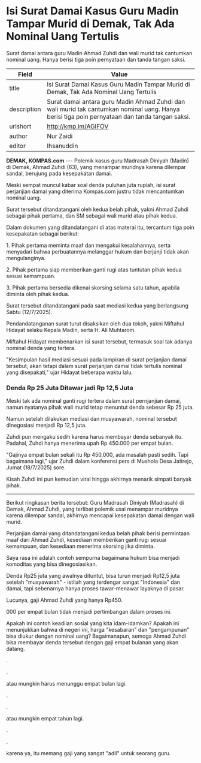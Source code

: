 # Isi Surat Damai Kasus Guru Madin Tampar Murid di Demak, Tak Ada Nominal Uang Tertulis

Surat damai antara guru Madin Ahmad Zuhdi dan wali murid tak cantumkan nominal uang. Hanya berisi tiga poin pernyataan dan tanda tangan saksi.

| Field       | Value                                                       |
|-------------|-------------------------------------------------------------|
| title       | Isi Surat Damai Kasus Guru Madin Tampar Murid di Demak, Tak Ada Nominal Uang Tertulis |
| description | Surat damai antara guru Madin Ahmad Zuhdi dan wali murid tak cantumkan nominal uang. Hanya berisi tiga poin pernyataan dan tanda tangan saksi. |
| urlshort    | http://kmp.im/AGIFOV |
| author      | Nur Zaidi |
| editor      | Ihsanuddin |

**DEMAK, KOMPAS.com** --- Polemik kasus guru Madrasah Diniyah (Madin) di Demak, Ahmad Zuhdi (63), yang menampar muridnya karena dilempar sandal, berujung pada kesepakatan damai.

Meski sempat muncul kabar soal denda puluhan juta rupiah, isi surat perjanjian damai yang diterima Kompas.com justru tidak mencantumkan nominal uang.

Surat tersebut ditandatangani oleh kedua belah pihak, yakni Ahmad Zuhdi sebagai pihak pertama, dan SM sebagai wali murid atau pihak kedua.

Dalam dokumen yang ditandatangani di atas materai itu, tercantum tiga poin kesepakatan sebagai berikut:

1\. Pihak pertama meminta maaf dan mengakui kesalahannya, serta menyadari bahwa perbuatannya melanggar hukum dan berjanji tidak akan mengulanginya.

2\. Pihak pertama siap memberikan ganti rugi atas tuntutan pihak kedua sesuai kemampuan.

3\. Pihak pertama bersedia dikenai skorsing selama satu tahun, apabila diminta oleh pihak kedua.

Surat tersebut ditandatangani pada saat mediasi kedua yang berlangsung Sabtu (12/7/2025).

Pendandatanganan surat turut disaksikan oleh dua tokoh, yakni Miftahul Hidayat selaku Kepala Madin, serta H. Ali Muhtarom.

Miftahul Hidayat membenarkan isi surat tersebut, termasuk soal tak adanya nominal denda yang tertera.

"Kesimpulan hasil mediasi sesuai pada lampiran di surat perjanjian damai tersebut, akan tetapi dalam surat perjanjian damai tidak tertulis nominal yang disepakati," ujar Hidayat beberapa waktu lalu.

### Denda Rp 25 Juta Ditawar jadi Rp 12,5 Juta

Meski tak ada nominal ganti rugi tertera dalam surat pernjanjian damai, namun nyatanya pihak wali murid tetap menuntut denda sebesar Rp 25 juta.

Namun setelah dilakukan mediasi dan musyawarah, nominal tersebut dinegosiasi menjadi Rp 12,5 juta.

Zuhdi pun mengaku sedih karena harus membayar denda sebanyak itu. Padahal, Zuhdi hanya menerima upah Rp 450.000 per empat bulan.

"Gajinya empat bulan sekali itu Rp 450.000, ada masalah pasti sedih. Tapi bagaimana lagi," ujar Zuhdi dalam konferensi pers di Mushola Desa Jatirejo, Jumat (18/7/2025) sore.

Kisah Zuhdi ini pun kemudian viral hingga akhirnya menarik simpati banyak pihak.

---
Berikut ringkasan berita tersebut: Guru Madrasah Diniyah (Madrasah) di Demak, Ahmad Zuhdi, yang terlibat polemik usai menampar muridnya karena dilempar sandal, akhirnya mencapai kesepakatan damai dengan wali murid.

 Perjanjian damai yang ditandatangani kedua belah pihak berisi permintaan maaf dari Ahmad Zuhdi, kesediaan memberikan ganti rugi sesuai kemampuan, dan kesediaan menerima skorsing jika diminta.



Saya rasa ini adalah contoh sempurna bagaimana hukum bisa menjadi komoditas yang bisa dinegosiasikan.

 Denda Rp25 juta yang awalnya dituntut, bisa turun menjadi Rp12,5 juta setelah "musyawarah" - istilah yang terdengar sangat "Indonesia" dan damai, tapi sebenarnya hanya proses tawar-menawar layaknya di pasar.

 Lucunya, gaji Ahmad Zuhdi yang hanya Rp450.

000 per empat bulan tidak menjadi pertimbangan dalam proses ini.

 Apakah ini contoh keadilan sosial yang kita idam-idamkan? Apakah ini menunjukkan bahwa di negeri ini, harga "kesabaran" dan "pengampunan" bisa diukur dengan nominal uang? Bagaimanapun, semoga Ahmad Zuhdi bisa membayar denda tersebut dengan gaji empat bulanan yang akan datang.

.

.

 atau mungkin harus menunggu empat bulan lagi.

.

.

 atau mungkin empat tahun lagi.

.

.

 karena ya, itu memang gaji yang sangat "adil" untuk seorang guru.
